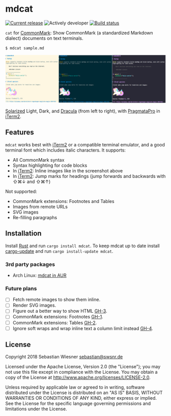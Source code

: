# mdcat

[![Current release]( https://img.shields.io/crates/v/mdcat.svg)][crates]
![Actively developer](https://img.shields.io/badge/maintenance-actively--developed-brightgreen.svg)
[![Build status](https://img.shields.io/travis/lunaryorn/mdcat/master.svg)][travis]

`cat` for [CommonMark][]: Show CommonMark (a standardized Markdown dialect)
documents on text terminals.

```
$ mdcat sample.md
```

![mdcat showcase with different colour themes](screenshots/side-by-side.png)

[Solarized][] Light, Dark, and [Dracula][] (from left to right), with
[PragmataPro][pp] in [iTerm2][].

[crates-badge]: https://img.shields.io/crates/v/mdcat.svg
[crates]: https://crates.io/crates/mdcat
[travis]: https://travis-ci.org/lunaryorn/mdcat
[CommonMark]: http://commonmark.org
[Solarized]: http://ethanschoonover.com/solarized
[dracula]: https://draculatheme.com/iterm/
[iterm2]: https://www.iterm2.com
[pp]: https://www.fsd.it/shop/fonts/pragmatapro/

## Features

`mdcat` works best with [iTerm2][] or a compatible terminal emulator, and a
good terminal font which includes italic characters.  It supports:

* All CommonMark syntax
* Syntax highlighting for code blocks
* In [iTerm2][]: Inline images like in the screenshot above
* In [iTerm2][]: Jump marks for headings (jump forwards and backwards with
  <key>⇧⌘↓</key> and <key>⇧⌘↑</key>)

Not supported:

* CommonMark extensions: Footnotes and Tables
* Images from remote URLs
* SVG images
* Re-filling paragraphs

## Installation

Install [Rust][rustup] and run `cargo install mdcat`.  To keep mdcat up to date
install [cargo-update][] and run `cargo install-update mdcat`.

### 3rd party packages

* Arch Linux: [mdcat in AUR][aur]

[rustup]: https://www.rustup.rs
[cargo-update]: https://github.com/nabijaczleweli/cargo-update
[aur]: https://aur.archlinux.org/packages/mdcat/

### Future plans

- [ ] Fetch remote images to show them inline.
- [ ] Render SVG images.
- [ ] Figure out a better way to show HTML [GH-3](https://github.com/lunaryorn/mdcat/issues/3).
- [ ] CommonMark extensions: Footnotes [GH-1](https://github.com/lunaryorn/mdcat/issues/1).
- [ ] CommonMark extensions: Tables [GH-2](https://github.com/lunaryorn/mdcat/issues/2).
- [ ] Ignore soft wraps and wrap inline text a column limit instead [GH-4](https://github.com/lunaryorn/mdcat/issues/4).

## License

Copyright 2018 Sebastian Wiesner <sebastian@swsnr.de>

Licensed under the Apache License, Version 2.0 (the "License"); you may not use
this file except in compliance with the License. You may obtain a copy of the
License at <http://www.apache.org/licenses/LICENSE-2.0>.

Unless required by applicable law or agreed to in writing, software distributed
under the License is distributed on an "AS IS" BASIS, WITHOUT WARRANTIES OR
CONDITIONS OF ANY KIND, either express or implied. See the License for the
specific language governing permissions and limitations under the License.
